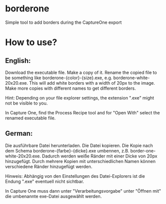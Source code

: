 # borderone
Simple tool to add borders during the CaptureOne export


# How to use?
## English:

Download the executable file. Make a copy of it. Rename the copied file to be something like borderone-{color}-{size}.exe, e.g. borderone-white-20x20.exe. This will add white borders with a width of 20px to the image. Make more copies with different names to get different borders.


Hint: Depending on your file explorer settings, the extension ".exe" might not be visible to you.


In Capture One, find the Process Recipe tool and for "Open With" select the renamed executable file.

## German:

Die ausführbare Datei herunterladen. Die Datei kopieren. Die Kopie nach dem Schema borderone-{farbe}-{dicke}.exe umbennen, z.B. border-one-white-20x20.exe. Dadurch werden weiße Ränder mit einer Dicke von 20px hinzugefügt. Durch mehrere Kopien mit unterschiedlichen Namen können verschiedene Ränder hinzugefügt werden.


Hinweis: Abhängig von den Einstellungen des Datei-Explorers ist die Endung ".exe" eventuell nicht sichtbar.


In Capture One muss dann unter "Verarbeitungsvorgabe" unter "Öffnen mit" die umbenannte exe-Datei ausgewählt werden.
